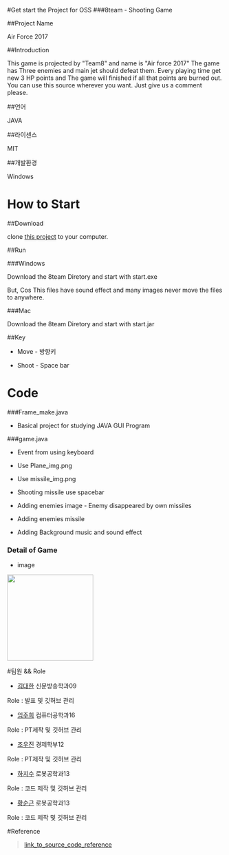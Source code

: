 #Get start the Project for OSS
###8team - Shooting Game


##Project Name

Air Force 2017



##Introduction

This game is projected by "Team8" and name is "Air force 2017"
The game has Three enemies and main jet should defeat them.
Every playing time get new 3 HP points and The game will finished if all that points are burned out.
You can use this source wherever you want. Just give us a comment please.
 

##언어

JAVA



##라이센스

MIT



##개발환경

Windows


# How to Start 

##Download

clone [this project](https://github.com/JeesooHa/8team.git) to your computer.



##Run

###Windows

Download the 8team Diretory and start with start.exe

But, Cos This files have sound effect and many images never move the files to anywhere.

###Mac

Download the 8team Diretory and start with start.jar



##Key

* Move - 방향키

* Shoot - Space bar



# Code
###Frame_make.java

* Basical project for studying JAVA GUI Program




###game.java

* Event from using keyboard
 
* Use Plane_img.png 

* Use missile_img.png

* Shooting missile use spacebar 

* Adding enemies image - Enemy disappeared by own missiles

* Adding enemies missile

* Adding Background music and sound effect


### Detail of Game

* image

<img src ="https://github.com/JeesooHa/8team.git/execute_image.jpg" height = "200">






#팀원 && Role

* [김대한](http://KimDaehan.github.io) 신문방송학과09 

 Role : 발표 및 깃허브 관리


* [임주희](http://jssngg.github.io) 컴퓨터공학과16 

 Role : PT제작 및 깃허브 관리


* [조우진](https://woojin-jo.github.io/) 경제학부12

 Role :  PT제작 및 깃허브 관리


* [하지수](https://jeesooha.github.io/) 로봇공학과13 

 Role : 코드 제작 및 깃허브 관리


* [황순근](http://zoowx321.github.io/) 로봇공학과13

 Role : 코드 제작 및 깃허브 관리









#Reference
>[link_to_source_code_reference](http://blog.naver.com/dosem321/40170781167#)
